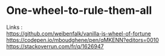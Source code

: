 # One-wheel-to-rule-them-all
Links : <br>
https://github.com/weibenfalk/vanilla-js-wheel-of-fortune <br>
https://codepen.io/mboudghene/pen/qMKENN?editors=0010 <br>
https://stackoverrun.com/fr/q/1626947
